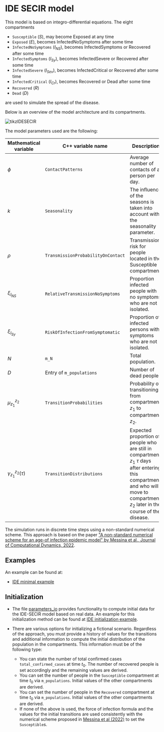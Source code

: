 # IDE SECIR model

This model is based on integro-differential equations.
The eight compartments 
- `Susceptible` ($S$), may become Exposed at any time
- `Exposed` ($E$), becomes InfectedNoSymptoms after some time
- `InfectedNoSymptoms` ($I_{NS}$), becomes InfectedSymptoms or Recovered after some time
- `InfectedSymptoms` ($I_{Sy}$), becomes InfectedSevere or Recovered after some time
- `InfectedSevere` ($I_{Sev}$), becomes InfectedCritical or Recovered after some time
- `InfectedCritical` ($I_{Cr}$), becomes Recovered or Dead after some time
- `Recovered` ($R$)
- `Dead` ($D$)

are used to simulate the spread of the disease.

Below is an overview of the model architecture and its compartments.

![tikzIDESECIR](https://github.com/SciCompMod/memilio/assets/70579874/3500421a-035c-4ce1-ae95-a54d8097be82)

The model parameters used are the following:

| Mathematical variable                   | C++ variable name | Description |
|---------------------------- | --------------- | -------------------------------------------------------------------------------------------------- |
| $\phi$                      |  `ContactPatterns`               | Average number of contacts of a person per day. |
| $k$                      |  `Seasonality`               |  The influence of the seasons is taken into account with the seasonality parameter. |
| $\rho$                      |  `TransmissionProbabilityOnContact`               | Transmission risk for people located in the Susceptible compartment. |
| $\xi_{I_{NS}}$               |  `RelativeTransmissionNoSymptoms`               | Proportion infected people with no symptoms who are not isolated. |
| $\xi_{I_{Sy}}$               | `RiskOfInfectionFromSymptomatic`                | Proportion of infected persons with symptoms who are not isolated. |
| $N$                         | `m_N`   | Total population. |
| $D$                         |  Entry of `m_populations`  | Number of dead people. |
| $\mu_{z_1}^{z_2}$              |   `TransitionProbabilities`              | Probability of transitioning from compartment $z_1$ to compartment $z_2$. |  
| $\gamma_{z_1}^{z_2}(\tau)$              |   `TransitionDistributions`              | Expected proportion of people who are still in compartment $z_1$ $\tau$ days after entering this compartment and who will move to compartment $z_2$ later in the course of the disease. |  

The simulation runs in discrete time steps using a non-standard numerical scheme. This approach is based on the paper ["A non-standard numerical scheme for an age-of infection epidemic model" by Messina et al., Journal of Computational Dynamics, 2022](https://doi.org/10.3934/jcd.2021029). 

## Examples

An example can be found at:

- [IDE minimal example](../../examples/ide_secir.cpp)

## Initialization 

- The file [parameters_io](parameters_io.h) provides functionality to compute initial data for the IDE-SECIR model based on real data. An example for this initialization method can be found at [IDE initialization example](../../examples/ide_initialization.cpp).

- There are various options for initializing a fictional scenario. Regardless of the approach, you must provide a history of values for the transitions and additional information to compute the initial distribution of the population in the compartments. This information must be of the following type:  

    - You can state the number of total confirmed cases `total_confirmed_cases` at time $t_0$. The number of recovered people is set accordingly and the remaining values are derived.
    - You can set the number of people in the `Susceptible` compartment at time $t_0$ via `m_populations`. Initial values of the other compartments are derived.
    - You can set the number of people in the `Recovered` compartment at time $t_0$ via `m_populations`. Initial values of the other compartments are derived.
    - If none of the above is used, the force of infection formula and the values for the initial transitions are used consistently with the numerical scheme proposed in [Messina et al (2022)](https://doi.org/10.3934/jcd.2021029) to set the `Susceptible`s. 
